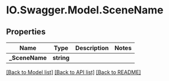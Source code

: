# IO.Swagger.Model.SceneName
## Properties

Name | Type | Description | Notes
------------ | ------------- | ------------- | -------------
**_SceneName** | **string** |  | 

[[Back to Model list]](../README.md#documentation-for-models) [[Back to API list]](../README.md#documentation-for-api-endpoints) [[Back to README]](../README.md)

